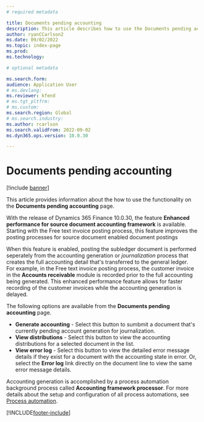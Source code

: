 ```yaml
---
# required metadata

title: Documents pending accounting
description: This article describes how to use the Documents pending accounting page. 
author: ryanCCarlson2
ms.date: 09/02/2022
ms.topic: index-page
ms.prod: 
ms.technology: 

# optional metadata

ms.search.form: 
audience: Application User
# ms.devlang: 
ms.reviewer: kfend
# ms.tgt_pltfrm: 
# ms.custom: 
ms.search.region: Global 
# ms.search.industry: 
ms.author: rcarlson
ms.search.validFrom: 2022-09-02
ms.dyn365.ops.version: 10.0.30

---
```


# Documents pending accounting

[!include [banner](../includes/banner.md)]

This article provides information about the how to use the functionality on the **Documents pending accounting** page.  

With the release of Dynamics 365 Finance 10.0.30, the feature **Enhanced performance for source document accounting framework** is available. Starting with the Free text invoice posting process, this feature improves the posting processes for source document enabled document postings 

When this feature is enabled, posting the subledger document is performed seperately from the accounting generation or *journalization* process that creates the full accounting detail that's transferred to the general ledger. For example, in the Free text invoice posting process, the customer invoice in the **Accounts receivable** module is recorded prior to the full accounting being generated. This enhanced performance feature allows for faster recording of the customer invoices while the accounting generation is delayed. 

The following options are available from the **Documents pending accounting** page. 

- **Generate accounting** - Select this button to sumbmit a document that's currently pending account generation for journalization. 
- **View distributions** - Select this button to view the accounting distributions for a selected document in the list. 
- **View error log** - Select this button to view the detailed error message details if they exist for a document with the accounting state in error. Or, select the **Error log** link directly on the document line to view the same error message details. 

Accounting generation is accomplished by a process automation background process called **Accounting framework processor**. For more details about the setup and configuration of all process automations, see [Process automation](../../fin-ops-core/dev-itpro/sysadmin/process-automation.md). 

[!INCLUDE[footer-include](../../includes/footer-banner.md)]
